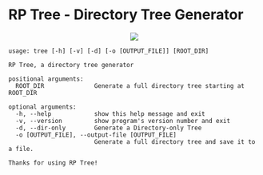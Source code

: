# RP Tree - Directory Tree Generator

<p align="center">
  <img src="https://user-images.githubusercontent.com/77505989/168710456-6b489891-e65b-47f3-b6fa-d8f7c0f447b6.png" />
</p>

```
usage: tree [-h] [-v] [-d] [-o [OUTPUT_FILE]] [ROOT_DIR]

RP Tree, a directory tree generator

positional arguments:
  ROOT_DIR              Generate a full directory tree starting at ROOT_DIR

optional arguments:
  -h, --help            show this help message and exit
  -v, --version         show program's version number and exit
  -d, --dir-only        Generate a Directory-only Tree
  -o [OUTPUT_FILE], --output-file [OUTPUT_FILE]
                        Generate a full directory tree and save it to a file.

Thanks for using RP Tree!
```
